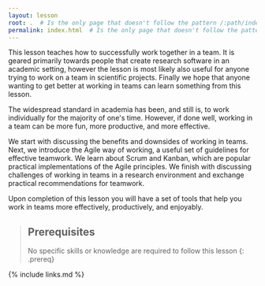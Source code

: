 ```yaml
---
layout: lesson
root: .  # Is the only page that doesn't follow the pattern /:path/index.html
permalink: index.html  # Is the only page that doesn't follow the pattern /:path/index.html
---
```


This lesson teaches how to successfully work together in a team.
It is geared primarily towards people that create research software in an academic setting, however the lesson is most likely also useful for anyone trying to work on a team in scientific projects. Finally we hope that anyone wanting to get better at working in teams can learn something from this lesson.

The widespread standard in academia has been, and still is,
to work individually for the majority of one's time.
However, if done well, working in a team can be
more fun, more productive, and more effective.

We start with discussing the benefits and downsides of working in teams.
Next, we introduce the Agile way of working, a useful set of guidelines for effective teamwork.
We learn about Scrum and Kanban, which are popular practical implementations of the Agile principles.
We finish with discussing challenges of working in teams in a research environment and
exchange practical recommendations for teamwork.

Upon completion of this lesson you will have a set of tools that help you
work in teams more effectively, productively, and enjoyably.

> ## Prerequisites
>
> No specific skills or knowledge are required to follow this lesson
{: .prereq}

{% include links.md %}
